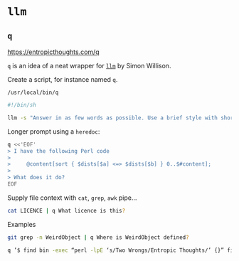 # `llm`





## `q`

https://entropicthoughts.com/q

`q` is an idea of a neat wrapper for [`llm`](https://github.com/simonw/llm) by Simon Willison.

Create a script, for instance named `q`.

`/usr/local/bin/q`

```sh
#!/bin/sh

llm -s "Answer in as few words as possible. Use a brief style with short replies." -m claude-3.5-sonnet "$*"
```

Longer prompt using a `heredoc`:

```sh
q <<'EOF'
> I have the following Perl code
>
>     @content[sort { $dists[$a] <=> $dists[$b] } 0..$#content];
>
> What does it do?
EOF
```

Supply file context with `cat`, `grep`, `awk` pipe…

```sh
cat LICENCE | q What licence is this?
```



Examples

```sh
git grep -n WeirdObject | q Where is WeirdObject defined?
```


```sh
q ’$ find bin -exec “perl -lpE ‘s/Two Wrongs/Entropic Thoughts/’ {}” find: missing argument to -exec. What is wrong? Thanks.’
```



